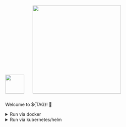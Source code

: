 # <img src="https://github.com/${REPO}/raw/${TAG}/docs/images/logos/trickster-logo.svg" width=60 />&nbsp;&nbsp;&nbsp;&nbsp;<img src="https://github.com/${REPO}/raw/${TAG}/docs/images/logos/trickster-text.svg" width=280 />

Welcome to ${TAG}! :tada:

<!-- In this release, we:
* Summary of high-level changes -->

<!-- Thanks to:
* @${GITHUB_USER} -->

<details>
<summary>Run via docker</summary>

```bash
# via ghcr.io
docker run --name trickster -d -v /path/to/trickster.yaml:/etc/trickster/trickster.yaml -p 0.0.0.0:8480:8480 ghcr.io/${REPO}:${TAG}

# via docker.io
docker run --name trickster -d -v /path/to/trickster.yaml:/etc/trickster/trickster.yaml -p 0.0.0.0:8480:8480 docker.io/${REPO}:${TAG}
```
</details>

<details>
<summary>Run via kubernetes/helm</summary>

```bash
helm install trickster oci://ghcr.io/trickstercache/charts/trickster --version ${TAG}
```

For more information, see:
* [Trying Out Trickster](https://github.com/${REPO}/tree/${TAG}#trying-out-trickster)
* trickster's [helm chart](https://github.com/trickstercache/helm-charts).
</details>

